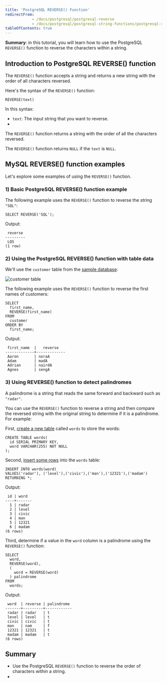 ```yaml
---
title: 'PostgreSQL REVERSE() Function'
redirectFrom:
            - /docs/postgresql/postgresql-reverse 
            - /docs/postgresql/postgresql-string-functions/postgresql-reverse/
tableOfContents: true
---
```


**Summary**: in this tutorial, you will learn how to use the PostgreSQL `REVERSE()` function to reverse the characters within a string.



## Introduction to PostgreSQL REVERSE() function



The `REVERSE()` function accepts a string and returns a new string with the order of all characters reversed.



Here's the syntax of the `REVERSE()` function:



```
REVERSE(text)
```



In this syntax:



- `text`: The input string that you want to reverse.
- 


The `REVERSE()` function returns a string with the order of all the characters reversed.



The `REVERSE()` function returns `NULL` if the `text` is `NULL`.



## MySQL REVERSE() function examples



Let's explore some examples of using the `REVERSE()` function.



### 1) Basic PostgreSQL REVERSE() function example



The following example uses the `REVERSE()` function to reverse the string `"SQL"`:



```
SELECT REVERSE('SQL');
```



Output:



```
 reverse
---------
 LQS
(1 row)
```



### 2) Using the PostgreSQL REVERSE() function with table data



We'll use the `customer` table from the [sample database](https://www.postgresqltutorial.com/postgresql-getting-started/postgresql-sample-database/):



![customer table](https://www.postgresqltutorial.com/wp-content/uploads/2019/05/customer.png)



The following example uses the `REVERSE()` function to reverse the first names of customers:



```
SELECT
  first_name,
  REVERSE(first_name)
FROM
  customer
ORDER BY
  first_name;
```



Output:



```
 first_name  |   reverse
-------------+-------------
 Aaron       | noraA
 Adam        | madA
 Adrian      | nairdA
 Agnes       | sengA
```



### 3) Using REVERSE() function to detect palindromes



A palindrome is a string that reads the same forward and backward such as `"radar"`.



You can use the `REVERSE()` function to reverse a string and then compare the reversed string with the original string to determine if it is a palindrome. For example:



First, [create a new table](/docs/postgresql/postgresql-create-table) called `words` to store the words:



```
CREATE TABLE words(
  id SERIAL PRIMARY KEY,
  word VARCHAR(255) NOT NULL
);
```



Second, [insert some rows](/docs/postgresql/postgresql-insert-multiple-rows) into the `words` table:



```
INSERT INTO words(word)
VALUES('radar'), ('level'),('civic'),('man'),('12321'),('madam')
RETURNING *;
```



Output:



```
 id | word
----+-------
  1 | radar
  2 | level
  3 | civic
  4 | man
  5 | 12321
  6 | madam
(6 rows)
```



Third, determine if a value in the `word` column is a palindrome using the `REVERSE()` function:



```
SELECT
  word,
  REVERSE(word),
  (
    word = REVERSE(word)
  ) palindrome
FROM
  words;
```



Output:



```
 word  | reverse | palindrome
-------+---------+------------
 radar | radar   | t
 level | level   | t
 civic | civic   | t
 man   | nam     | f
 12321 | 12321   | t
 madam | madam   | t
(6 rows)
```



## Summary



- Use the PostgreSQL `REVERSE()` function to reverse the order of characters within a string.
- 
